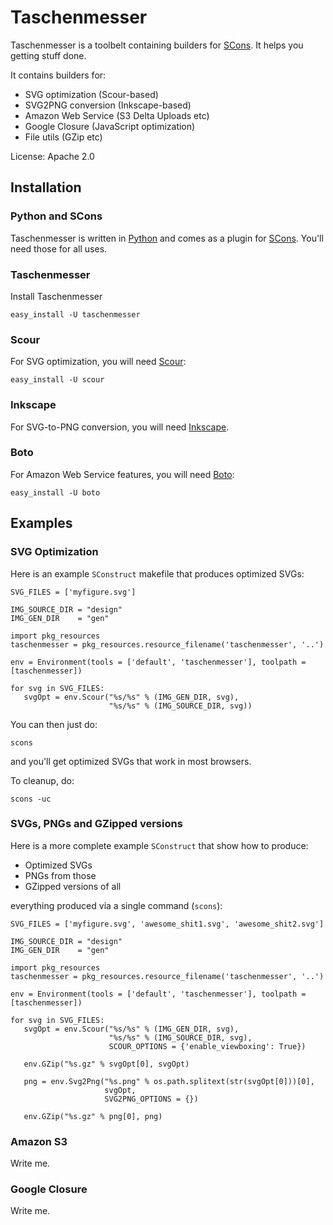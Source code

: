 # Taschenmesser

Taschenmesser is a toolbelt containing builders for [SCons](http://www.scons.org/). It helps you getting stuff done.

It contains builders for:

  - SVG optimization (Scour-based)
  - SVG2PNG conversion (Inkscape-based)
  - Amazon Web Service (S3 Delta Uploads etc)
  - Google Closure (JavaScript optimization)
  - File utils (GZip etc)

License: Apache 2.0

## Installation

### Python and SCons

Taschenmesser is written in [Python](http://www.python.org/) and comes as a plugin for [SCons](http://www.scons.org/). You'll need those for all uses.

### Taschenmesser

Install Taschenmesser

	easy_install -U taschenmesser

### Scour

For SVG optimization, you will need [Scour](https://github.com/oberstet/scour):

	easy_install -U scour

### Inkscape

For SVG-to-PNG conversion, you will need [Inkscape](http://inkscape.org/).

### Boto

For Amazon Web Service features, you will need [Boto](https://github.com/boto/boto):

	easy_install -U boto

## Examples

### SVG Optimization

Here is an example `SConstruct` makefile that produces optimized SVGs:


	SVG_FILES = ['myfigure.svg']
	
	IMG_SOURCE_DIR = "design"
	IMG_GEN_DIR    = "gen"

	import pkg_resources
	taschenmesser = pkg_resources.resource_filename('taschenmesser', '..')

	env = Environment(tools = ['default', 'taschenmesser'], toolpath = [taschenmesser])

	for svg in SVG_FILES:
	   svgOpt = env.Scour("%s/%s" % (IMG_GEN_DIR, svg),
	                      "%s/%s" % (IMG_SOURCE_DIR, svg))

You can then just do:

	scons

and you'll get optimized SVGs that work in most browsers.

To cleanup, do:

	scons -uc

### SVGs, PNGs and GZipped versions

Here is a more complete example `SConstruct` that show how to produce:

   * Optimized SVGs
   * PNGs from those
   * GZipped versions of all

everything produced via a single command (`scons`):

	SVG_FILES = ['myfigure.svg', 'awesome_shit1.svg', 'awesome_shit2.svg']
	
	IMG_SOURCE_DIR = "design"
	IMG_GEN_DIR    = "gen"

	import pkg_resources
	taschenmesser = pkg_resources.resource_filename('taschenmesser', '..')

	env = Environment(tools = ['default', 'taschenmesser'], toolpath = [taschenmesser])

	for svg in SVG_FILES:
	   svgOpt = env.Scour("%s/%s" % (IMG_GEN_DIR, svg),
	                      "%s/%s" % (IMG_SOURCE_DIR, svg),
	                      SCOUR_OPTIONS = {'enable_viewboxing': True})

	   env.GZip("%s.gz" % svgOpt[0], svgOpt)
	
	   png = env.Svg2Png("%s.png" % os.path.splitext(str(svgOpt[0]))[0],
                         svgOpt,
                         SVG2PNG_OPTIONS = {})

	   env.GZip("%s.gz" % png[0], png)

### Amazon S3

Write me.

### Google Closure

Write me.

